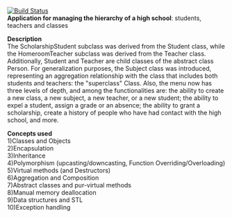  [![Build Status](https://github.com/T-ms-code/OOP-high-school-structure/actions/workflows/cmake.yml/badge.svg)](https://github.com/T-ms-code/OOP-high-school-structure/actions)  
**Application for managing the hierarchy of a high school**: students, teachers and classes      

**Description**    
The ScholarshipStudent subclass was derived from the Student class, while the HomeroomTeacher subclass was derived from the Teacher class. Additionally, Student and Teacher are child classes of the abstract class Person. For generalization purposes, the Subject class was introduced, representing an aggregation relationship with the class that includes both students and teachers: the "superclass" Class.
Also, the menu now has three levels of depth, and among the functionalities are: the ability to create a new class, a new subject, a new teacher, or a new student; the ability to expel a student, assign a grade or an absence; the ability to grant a scholarship, create a history of people who have had contact with the high school, and more.

**Concepts used**     
1)Classes and Objects   
2)Encapsulation   
3)Inheritance   
4)Polymorphism (upcasting/downcasting, Function Overriding/Overloading)   
5)Virtual methods (and Destructors)   
6)Aggregation and Composition   
7)Abstract classes and pur-virtual methods   
8)Manual memory deallocation   
9)Data structures and STL   
10)Exception handling   
